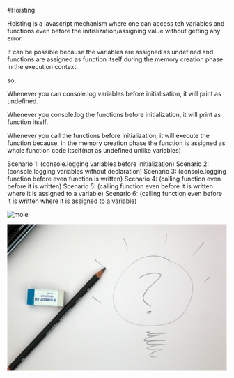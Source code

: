 #Hoisting

Hoisting is a javascript mechanism where one can access teh variables and functions even before the initislization/assigning value without getting any error.

It can be possible because the variables are assigned as undefined and functions are assigned as function itself during the memory creation phase in the execution context.

so,

Whenever you can console.log variables before initialisation, it will print as undefined.

Whenever you console.log the functions before initialization, it will print as function itself.

Whenever you call the functions before initialization, it will execute the function because, in the memory creation phase the function is assigned as whole function code itself(not as undefined unlike variables)

Scenario 1: (console.logging variables before initialization)
Scenario 2: (console.logging variables without declaration)
Scenario 3: (console.logging function before even function is written)
Scenario 4: (calling function even before it is written)
Scenario 5: (calling function even before it is written where it is assigned to a variable)
Scenario 6: (calling function even before it is written where it is assigned to a variable)

![mole](https://github.com/dev-rsiva/Javascript-Machine-Coding-Practice/assets/131841846/bc26c2c8-21d5-4c08-91d9-40f2ca0e92fd)

![random image](../Planly-login-bg-image4.jpg)
